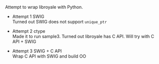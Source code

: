 Attempt to wrap libroyale with Python.

  - Attempt 1 SWIG    
    Turned out SWIG does not support `unique_ptr`

  - Attempt 2 ctype    
    Made it to run sample3. Turned out libroyale has C API. Will try with C API + SWIG

  - Attempt 3 SWIG + C API    
    Wrap C API with SWIG and build OO